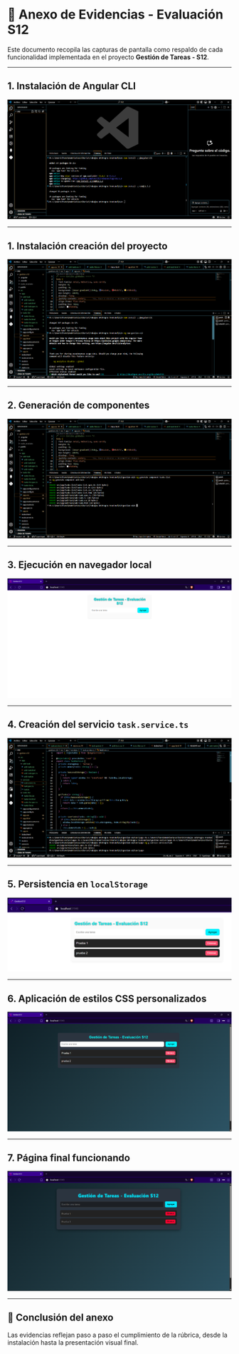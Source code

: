 
# 📑 Anexo de Evidencias - Evaluación S12

Este documento recopila las capturas de pantalla como respaldo de cada funcionalidad implementada en el proyecto **Gestión de Tareas - S12**.

---

## 1. Instalación de Angular CLI 
![Captura instalación Angular](./images/instalacion-angular.png)

---

## 1. Instalación creación del proyecto
![Captura instalación Angular](./images/creacion-del-proyecto.png)

---

## 2. Generación de componentes
![Captura generación de componentes](./images/generacion-componentes.png)

---

## 3. Ejecución en navegador local
![Servidor corriendo](./images/servidor-local.png)

---

## 4. Creación del servicio `task.service.ts`
![Servicio creado](./images/task-service.png)

---

## 5. Persistencia en `localStorage`
![Persistencia demostrada](./images/localstorage.png)

---

## 6. Aplicación de estilos CSS personalizados
![Cambios visuales](./images/estilos-css.png)

---

## 7. Página final funcionando
![Vista final](./images/pagina-final.png)

---

## 🎯 Conclusión del anexo
Las evidencias reflejan paso a paso el cumplimiento de la rúbrica, desde la instalación hasta la presentación visual final.  
